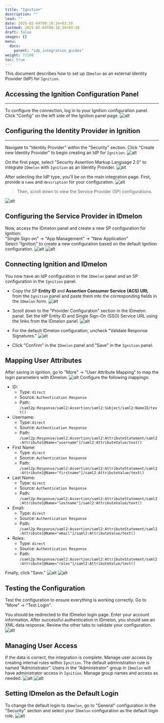 ```yaml
---
title: "Ignition"
description: ""
lead: ""
date: 2025-02-04T00:10:34+03:30
lastmod: 2025-02-04T00:10:34+03:30
draft: false
images: []
menu:
  docs:
    parent: "idp_integration_guides"
weight: 72100
toc: true
---
```


This document describes how to set up `IDmelon` as an external Identity Provider (IdP) for `Ignition`.

## Accessing the Ignition Configuration Panel

---

To configure the connection, log in to your Ignition configuration panel.  Click "Config" on the left side of the Ignition panel page.
![alt](/images/vendor/sso/ignition/ignition_01.png)

## Configuring the Identity Provider in Ignition
---
Navigate to "Identity Provider" within the "Security" section. Click "Create new Identity Provider" to begin creating an IdP for `Ignition`.
![alt](/images/vendor/sso/ignition/ignition_02.png)

On the first page, select "Security Assertion Markup Language 2.0" to integrate `IDmelon` with `Ignition` as an Identity Provider.
![alt](/images/vendor/sso/ignition/ignition_03.png)

After selecting the IdP type, you'll be on the main integration page.  First, provide a `name` and `description` for your configuration.
![alt](/images/vendor/sso/ignition/ignition_04.png)

> Then, scroll down to view the Service Provider (SP) configurations.

![alt](/images/vendor/sso/ignition/ignition_05.png)

## Configuring the Service Provider in IDmelon
Now, access the IDmelon panel and create a new SP configuration for Ignition: \
"Single Sign-on" → "App Management" → "New Application"\
Select "Ignition" to create a new configuration based on the default Ignition configuration.
![alt](/images/vendor/sso/ignition/ignition_06.png)
![alt](/images/vendor/sso/ignition/ignition_07.png)

## Connecting Ignition and IDmelon
You now have an IdP configuration in the `IDmelon` panel and an SP configuration in the `Ignition` panel.
- Copy the SP **Entity ID** and **Assertion Consumer Service (ACS) URL** from the ‍‍`Ignition` panel and paste them into the corresponding fields in the `IDmelon` form.
![alt](/images/vendor/sso/ignition/ignition_08.png)

- Scroll down to the "Provider Configuration" section in the IDmelon panel.  Set the IdP Entity ID and Single Sign-On (SSO) Service URL using the links from the IDmelon panel.
![alt](/images/vendor/sso/ignition/ignition_09.png)
- For the default IDmelon configuration, uncheck "Validate Response Signatures."
![alt](/images/vendor/sso/ignition/ignition_10.png)
- Click "Confirm" in the `IDmelon` panel and "Save" in the `Ignition` panel.

## Mapping User Attributes
After saving in Ignition, go to "More" → "User Attribute Mapping" to map the login parameters with IDmelon.
![alt](/images/vendor/sso/ignition/ignition_11.png)
Configure the following mappings:
- ID:
    - Type: `direct`
    - Source: `Authentication Response`
    - Path: `/saml2p:Response/saml2:Assertion/saml2:Subject/saml2:NameID/text()`
- Username:
    - Type: `direct`
    - Source: `Authentication Response`
    - Path: `/saml2p:Response/saml2:Assertion/saml2:AttributeStatement/saml2:Attribute[@Name="username"]/saml2:AttributeValue/text()`
- First Name:
    - Type: `direct`
    - Source: `Authentication Response`
    - Path: `/saml2p:Response/saml2:Assertion/saml2:AttributeStatement/saml2:Attribute[@Name="firstname"]/saml2:AttributeValue/text()`
- Last Name:
    - Type: `direct`
    - Source: `Authentication Response`
    - Path: `/saml2p:Response/saml2:Assertion/saml2:AttributeStatement/saml2:Attribute[@Name="lastname"]/saml2:AttributeValue/text()`
- Email:
    - Type: `direct`
    - Source: `Authentication Response`
    - Path: `/saml2p:Response/saml2:Assertion/saml2:AttributeStatement/saml2:Attribute[@Name="email"]/saml2:AttributeValue/text()`
- Roles:
    - Type: `direct`
    - Source: `Authentication Response`
    - Path: `/saml2p:Response/saml2:Assertion/saml2:AttributeStatement/saml2:Attribute[@Name="roles"]/saml2:AttributeValue/text()`

Finally, click "Save."
![alt](/images/vendor/sso/ignition/ignition_12.png)
![alt](/images/vendor/sso/ignition/ignition_13.png)

## Testing the Configuration
Test the configuration to ensure everything is working correctly. Go to "More" → "Test Login".

You should be redirected to the IDmelon login page.  Enter your account information. After successful authentication in IDmelon, you should see an XML data response.  Review the other tabs to validate your configuration.
![alt](/images/vendor/sso/ignition/ignition_14.png)

## Managing User Access
If the data is correct, the integration is complete. Manage user access by creating internal rules within `Ignition`. The default administration rule is named “Administrator”.  Users in the “Administrator” group in `IDmelon` will have administrator access in `Ignition`.  Manage group names and access as needed.
![alt](/images/vendor/sso/ignition/ignition_15.png)
![alt](/images/vendor/sso/ignition/ignition_16.png)

## Setting IDmelon as the Default Login
To change the default login to `IDmelon`, go to "General" configuration in the "Security" section and select your `IDmelon` configuration as the default login role.
![alt](/images/vendor/sso/ignition/ignition_16.png)

